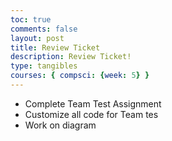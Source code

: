 ```yaml
---
toc: true
comments: false
layout: post
title: Review Ticket
description: Review Ticket!
type: tangibles
courses: { compsci: {week: 5} }
---
```


- Complete Team Test Assignment
- Customize all code for Team tes
- Work on diagram